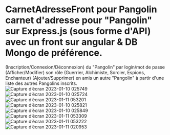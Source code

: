 # CarnetAdresseFront pour Pangolin  carnet d'adresse pour "Pangolin" sur Express.js (sous forme d'API) avec un front sur angular &  DB Mongo de préférence. 
(Inscription/Connexion/Déconnexion) du "Pangolin" par login/mot de passe 
(Afficher/Modifier) son rôle (Guerrier, Alchimiste, Sorcier, Espions, Enchanteur)
(Ajouter/Supprimer) en amis un autre "Pangolin" à partir d'une liste des autres Pangolins inscrits.  
![Capture d’écran 2023-01-10 025749](https://user-images.githubusercontent.com/71979185/211720859-4a5ff299-1aed-420f-9c43-9684471b1421.png)
![Capture d’écran 2023-01-10 025724](https://user-images.githubusercontent.com/71979185/211720860-7340e51c-8cae-40c3-941a-e2bff078ed6d.png)
![Capture d’écran 2023-01-11 053201](https://user-images.githubusercontent.com/71979185/211720853-f4f45c90-b2f1-4bbd-a846-e63cb973bf3d.png)
![Capture d’écran 2023-01-10 025821](https://user-images.githubusercontent.com/71979185/211720857-5575fc8e-181c-4612-ae62-25346307b32f.png)
![Capture d’écran 2023-01-10 025849](https://user-images.githubusercontent.com/71979185/211720856-0492b6f7-4a4a-497f-84fc-f48a346f07ea.png)
![Capture d’écran 2023-01-11 053309](https://user-images.githubusercontent.com/71979185/211720849-7c70e701-440e-4f79-be6b-df5f8ec74726.png)
![Capture d’écran 2023-01-11 053222](https://user-images.githubusercontent.com/71979185/211720850-3a45f8ce-ee3f-438b-809a-f1b670f65da8.png)
![Capture d’écran 2023-01-11 020953](https://user-images.githubusercontent.com/71979185/211720854-c0c72a2e-7e2f-4532-90cd-41a558461177.png)
